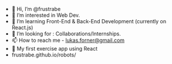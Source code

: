 - 👋 Hi, I’m @frustrabe
- 👀 I’m interested in Web Dev.
- 🌱 I’m learning Front-End & Back-End Development (currently on React.js)
- 💞️ I’m looking for : Collaborations/Internships.
- 📫 How to reach me - lukas.forner@gmail.com
- 🔗 My first exercise app using React   
- frustrabe.github.io/robots/

<!---
frustrabe/frustrabe is a ✨ special ✨ repository because its `README.md` (this file) appears on your GitHub profile.
You can click the Preview link to take a look at your changes.
--->
